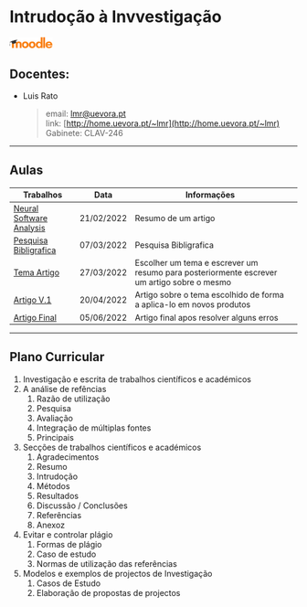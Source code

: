 
# Intrudoção à Invvestigação
[ <img width="75px" src="https://github.com/GBarradas/GBarradas/blob/main/img/moodle.png?raw=true">](https://www.moodle.uevora.pt/2122/)
## Docentes:
- Luis Rato
  > email: [lmr@uevora.pt](lmr@uevora.pt)  
    link: [http://home.uevora.pt/~lmr](http://home.uevora.pt/~lmr)  
    Gabinete: CLAV-246


---  
## Aulas 

|Trabalhos                   |Data   |Informações|                        |
|-----------------------|-------|-----------|------------------------|
|[Neural Software Analysis](aula1/48092_48402_48921.pdf)|21/02/2022|Resumo de um artigo|
|[Pesquisa Bibligrafica](aula2/48092_48402_48921.pdf)|07/03/2022|Pesquisa Bibligrafica|
|[Tema Artigo](Tema.pdf)|27/03/2022|Escolher um tema e escrever um resumo para posteriormente escrever um artigo sobre o mesmo|
|[Artigo V.1](Artigo.pdf)|20/04/2022|Artigo sobre o tema escolhido de forma a aplica-lo em novos produtos|
|[Artigo Final](Artigo_melhorado.pdf)|05/06/2022|Artigo final apos resolver alguns erros|  




--- 
## Plano Curricular
<ol>
  <li>Investigação e escrita de trabalhos científicos e académicos</li>
  <li>A análise de refências
    <ol>
      <li>Razão de utilização</li>
      <li>Pesquisa</li>
      <li>Avaliação</li>
      <li>Integração de múltiplas fontes</li>
      <li>Principais</li>
    </ol>
  </li>
  <li>Secções de trabalhos científicos e académicos
    <ol>
      <li>Agradecimentos</li>
      <li>Resumo</li>
      <li>Intrudoção</li>
      <li>Métodos</li>
      <li>Resultados</li>
      <li>Discussão / Conclusões</li>
      <li>Referências</li>
      <li>Anexoz</li>
    </ol>
  </li>
  <li>Evitar e controlar plágio
    <ol>
      <li>Formas de plágio</li>
      <li>Caso de estudo</li>
      <li>Normas de utilização das referências</li>
    </ol>
  </li>
  <li>Modelos e exemplos de projectos de Investigação
    <ol>
      <li>Casos de Estudo</li>
      <li>Elaboração de propostas de projectos</li>
    </ol></li>

</ol>  
<style>
     .red{
         color: red;
     }
    .markdown-body blockquote {
        background:rgb(140 143 147 / 17%);
        padding: 0 1em;
        padding: 0 1em;
        color: #000000;
        border-left: 0.25em solid #007fff;
    }   
 </style>
 <link rel="icon" href="../uevora.png">
  